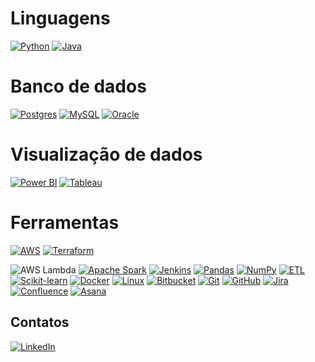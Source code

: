 
# Linguagens
[![Python](https://img.shields.io/badge/Python-3776AB?logo=python&logoColor=fff)](#)
[![Java](https://img.shields.io/badge/Java-%23ED8B00.svg?logo=openjdk&logoColor=white)](#)


# Banco de dados
[![Postgres](https://img.shields.io/badge/Postgres-%23316192.svg?logo=postgresql&logoColor=white)](#)
[![MySQL](https://img.shields.io/badge/MySQL-4479A1?logo=mysql&logoColor=fff)](#)
[![Oracle](https://custom-icon-badges.demolab.com/badge/Oracle-F80000?logo=oracle&logoColor=fff)](#)

# Visualização de dados
[![Power BI](https://custom-icon-badges.demolab.com/badge/Power%20BI-F1C912?logo=power-bi&logoColor=fff)](#)
[![Tableau](https://custom-icon-badges.demolab.com/badge/Tableau-0176D3?logo=tableau&logoColor=fff)](#)

# Ferramentas
[![AWS](https://custom-icon-badges.demolab.com/badge/AWS-%23FF9900.svg?logo=aws&logoColor=white)](#)
[![Terraform](https://img.shields.io/badge/Terraform-844FBA?logo=terraform&logoColor=fff)](#)

![AWS Lambda](https://custom-icon-badges.demolab.com/badge/AWS%20Lambda-%23FF9900.svg?logo=aws-lambda&logoColor=white)
[![Apache Spark](https://img.shields.io/badge/Apache%20Spark-E25A1C?logo=apachespark&logoColor=fff)](#)
[![Jenkins](https://img.shields.io/badge/Jenkins-D24939?logo=jenkins&logoColor=white)](#)
[![Pandas](https://img.shields.io/badge/Pandas-150458?logo=pandas&logoColor=fff)](#)
[![NumPy](https://img.shields.io/badge/NumPy-4DABCF?logo=numpy&logoColor=fff)](#)
[![ETL](https://custom-icon-badges.demolab.com/badge/ETL-9370DB?logo=etl-logo&logoColor=fff)](#)
[![Scikit-learn](https://img.shields.io/badge/-scikit--learn-%23F7931E?logo=scikit-learn&logoColor=white)](#)
[![Docker](https://img.shields.io/badge/Docker-2496ED?logo=docker&logoColor=fff)](#)
[![Linux](https://img.shields.io/badge/Linux-FCC624?logo=linux&logoColor=black)](#)
[![Bitbucket](https://img.shields.io/badge/Bitbucket-0052CC?logo=bitbucket&logoColor=fff)](#)
[![Git](https://img.shields.io/badge/Git-F05032?logo=git&logoColor=fff)](#)
[![GitHub](https://img.shields.io/badge/GitHub-%23121011.svg?logo=github&logoColor=white)](#)
[![Jira](https://img.shields.io/badge/Jira-0052CC?logo=jira&logoColor=fff)](#)
[![Confluence](https://img.shields.io/badge/Confluence-172B4D?logo=confluence&logoColor=fff)](#)
[![Asana](https://img.shields.io/badge/Asana-F06A6A?logo=asana&logoColor=fff)](#)


## Contatos
[![LinkedIn](https://img.shields.io/badge/LinkedIn-%230077B5.svg?logo=linkedin&logoColor=white)](https://linkedin.com/in/lucas-rizerio) 
